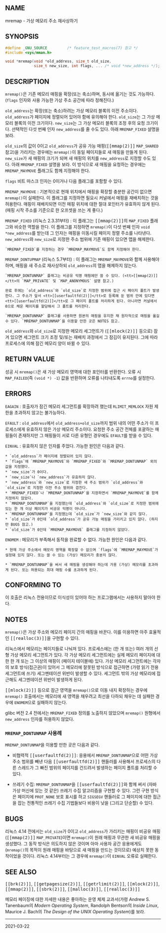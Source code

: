 ## NAME

mremap - 가상 메모리 주소 재사상하기

## SYNOPSIS

```c
#define _GNU_SOURCE         /* feature_test_macros(7) 참고 */
#include <sys/mman.h>

void *mremap(void *old_address, size_t old_size,
             size_t new_size, int flags, ... /* void *new_address */);
```

## DESCRIPTION

`mremap()`은 기존 메모리 매핑을 확장(또는 축소)하며, 동시에 옮기는 것도 가능하다. (`flags` 인자와 사용 가능한 가상 주소 공간에 따라 정해진다.)

`old_address`는 확장(또는 축소)하려는 가상 메모리 블록의 이전 주소이다. `old_address`가 페이지에 정렬되어 있어야 함에 유의해야 한다. `old_size`는 그 가상 메모리 블록의 이전 크기이다. `new_size`는 그 가상 메모리 블록의 조정 후의 요청 크기이다. 선택적인 다섯 번째 인자 `new_address`를 줄 수도 있다. 아래 `MREMAP_FIXED` 설명을 보라.

`old_size`의 값이 0이고 `old_address`가 공유 가능 매핑(<tt>[[mmap(2)]]</tt> `MAP_SHARED` 참고)을 가리키는 경우에는 `mremap()`이 동일 페이지들로 새 매핑을 만들게 된다. `new_size`가 새 매핑의 크기가 되며 새 매핑의 위치를 `new_address`로 지정할 수도 있다. 아래 `MREMAP_FIXED` 설명을 보라. 이 방식으로 새 매핑을 요청하는 경우에는 `MREMAP_MAYMOVE` 플래그도 함께 지정해야 한다.

`flags` 비트 마스크 인자는 0이거나 다음 플래그를 포함할 수 있다.

`MREMAP_MAYMOVE`
:   기본적으로 현재 위치에서 매핑을 확장할 충분한 공간이 없으면 `mremap()`이 실패한다. 이 플래그를 지정하면 필요시 커널에서 매핑을 재배치하는 것을 허용한다. 매핑이 재배치되면 이전 매핑 위치에 대한 절대 포인터가 유효하지 않게 된다. (매핑 시작 주소를 기준으로 한 오프셋을 쓰는 게 좋다.)

`MREMAP_FIXED` (리눅스 2.3.31부터)
:   이 플래그는 <tt>[[mmap(2)]]</tt>의 `MAP_FIXED` 플래그와 비슷한 역할을 한다. 이 플래그를 지정하면 `mremap()`이 다섯 번째 인자 `void *new_address`를 받는데 그 인자는 매핑을 이동시킬 페이지 정렬 주소를 나타낸다. `new_address`와 `new_size`로 지정한 주소 범위에 기존 매핑이 있으면 맵을 해제한다.

    `MREMAP_FIXED`를 지정하는 경우 `MREMAP_MAYMOVE`도 함께 지정해야 한다.

`MREMAP_DONTUPMAP` (리눅스 5.7부터)
:   이 플래그는 `MREMAP_MAYMOVE`와 함께 사용해야 하며, 매핑을 새 주소로 재사상하되 `old_address`의 맵을 해제하지 않는다.

    `MREMAP_DONTUNMAP` 플래그는 비공유 익명 매핑에만 쓸 수 있다. (<tt>[[mmap(2)]]</tt>의 `MAP_PRIVATE` 및 `MAP_ANONYMOUS` 설명 참고.)

    완료 후에는 `old_address`와 `old_size`로 지정한 범위에 접근 시 페이지 폴트가 발생한다. 그 주소가 앞서 <tt>[[userfaultfd(2)]]</tt>로 등록해 둔 범위 안에 있다면 <tt>[[userfaultfd(2)]]</tt>로 그 페이지 폴트를 처리하게 된다. 아니라면 커널에서 0으로 채운 페이지를 할당해서 그 폴트를 처리한다.

    `MREMAP_DONTUNMAP` 플래그를 사용하면 원본의 매핑을 유지한 채 원자적으로 매핑을 옮길 수 있다. `MREMAP_DONTUNMAP`을 이용할 만한 곳은 NOTES 참고.

`old_address`와 `old_size`로 지정한 메모리 세그먼트가 (<tt>[[mlock(2)]]</tt> 등으로) 잠겨 있으면 세그먼트 크기 조정 및/또는 재배치 과정에서 그 잠김이 유지된다. 그에 따라 프로세스에 의해 잠긴 메모리 양이 바뀔 수 있다.

## RETURN VALUE

성공 시 `mremap()`은 새 가상 메모리 영역에 대한 포인터를 반환한다. 오류 시 `MAP_FAILED`(즉 `(void *) -1`) 값을 반환하며 오류를 나타내도록 `errno`를 설정한다.

## ERRORS

`EAGAIN`
:   호출자가 잠긴 메모리 세그먼트를 확장하려 했는데 `RLIMIT_MEMLOCK` 자원 제한을 초과하지 않고는 불가능하다.

`EFAULT`
:   `old_address`에서 `old_address+old_size`까지 범위 내의 어떤 주소가 이 프로세스에게 유효하지 않은 가상 메모리 주소이다. 요청한 주소 공간 전체를 포괄하는 매핑들이 존재하지만 그 매핑들이 서로 다른 유형인 경우에도 `EFAULT`를 받을 수 있다.

`EINVAL`
:   유효하지 않은 인자를 주었다. 가능한 원인은 다음과 같다.

    * `old_address`가 페이지에 정렬되어 있지 않다.
    * `flags`에 `MREMAP_MAYMOVE`와 `MREMAP_FIXED`와 `MREMAP_DONTUNMAP` 외의 값을 지정했다.
    * `new_size`가 0이다.
    * `new_size`나 `new_address`가 유효하지 않다.
    * `new_address`와 `new_size`로 지정한 새 주소 범위가 `old_address`와 `old_size`로 지정한 이전 주소 범위와 겹친다.
    * `MREMAP_FIXED`나 `MREMAP_DONTUNMAP`을 지정하면서 `MREMAP_MAYMOVE`를 함께 지정하지 않았다.
    * `MREMAP_DONTUNMAP`을 지정했는데 `old_address`와 `old_size`로 지정한 범위에 있는 한 개 이상 페이지가 비공유 익명이 아니다.
    * `MREMAP_DONTUNMAP`을 지정했는데 `old_size`가 `new_size`와 같지 않다.
    * `old_size`가 0인데 `old_address`가 공유 가능 매핑을 가리키고 있지 않다. (하지만 BUGS 참고.)
    * `old_size`가 0인데 `MREMAP_MAYMOVE` 플래그를 지정하지 않았다.

`ENOMEM`
:   메모리가 부족해서 동작을 완료할 수 없다. 가능한 원인은 다음과 같다.

    * 현재 가상 주소에서 메모리 영역을 확장할 수 없으며 `flags`에 `MREMAP_MAYMOVE`가 설정돼 있지 않다. 또는 쓸 수 있는 (가상) 메모리가 충분치 않다.

    * `MREMAP_DONTUNMAP`을 써서 새 매핑을 생성해야 하는데 가용 (가상) 메모리를 초과하게 된다. 또는 허용되는 최대 매핑 수를 초과하게 된다.

## CONFORMING TO

이 호출은 리눅스 전용이므로 이식성이 있어야 하는 프로그램에서는 사용하지 말아야 한다.

## NOTES

`mremap()`은 가상 주소와 메모리 페이지 간의 매핑을 바꾼다. 이를 이용하면 아주 효율적인 <tt>[[realloc(3)]]</tt>을 구현할 수 있다.

리눅스에서 메모리는 페이지들로 나눠져 있다. 프로세스에는 (한 개 또는) 여러 개의 선형 가상 메모리 세그먼트가 있다. 각 가상 메모리 세그먼트에는 실제 메모리 페이지에 대한 한 개 또는 그 이상의 매핑이 (페이지 테이블에) 있다. 가상 메모리 세그먼트에는 각자의 보호 방식(접근권)이 있어서 그 메모리에 잘못된 방식으로 접근하면 (가령 읽기 전용 세그먼트에 쓰기) 세그멘테이션 위반이 발생할 수 있다. 세그먼트 밖의 가상 메모리에 접근해도 세그멘테이션 위반이 발생하게 된다.

<tt>[[mlock(2)]]</tt> 등으로 잠근 영역을 `mremap()`으로 이동 내지 확장하는 경우에 `mremap()` 호출에서는 메모리에 새 영역을 채우려고 최선을 다하되 채우는 데 실패한 경우에 `ENOMEM`으로 실패하지 않는다.

glibc 버전 2.4 전에서는 `MREMAP_FIXED` 정의를 노출하지 않았으며 `mremap()` 원형에서 `new_address` 인자를 허용하지 않았다.

### `MREMAP_DONTUNMAP` 사용례

`MREMAP_DONTUNMAP`을 이용할 만한 곳은 다음과 같다.

* 비협력적 <tt>[[userfaultfd(2)]]</tt>: 응용에서 `MREMAP_DONTUNMAP`으로 어떤 가상 주소 범위를 빼낸 다음 <tt>[[userfaultfd(2)]]</tt> 핸들러를 사용해서 프로세스의 다른 스레드가 그 빠진 범위의 페이지를 건드려서 발생하는 페이지 폴트를 처리할 수 있다.

* 쓰레기 수집: `MREMAP_DONTUNMAP`을 <tt>[[userfaultfd(2)]]</tt>와 함께 써서 (자바 가상 머신에 있는 것 같은) 쓰레기 수집 알고리즘을 구현할 수 있다. 그런 구현 방식은 페이지에 `PROT_NONE` 보호 표시를 하고 `SIGSEGV` 핸들러로 그 페이지에 대한 접근을 잡는 전통적인 쓰레기 수집 기법들보다 비용이 낮을 (그리고 단순할) 수 있다.

## BUGS

리눅스 4.14 전에서는 `old_size`가 0이고 `old_address`가 가리키는 매핑이 비공유 매핑(<tt>[[mmap(2)]]</tt> `MAP_PRIVATE`)이면 `mremap()`이 원래 매핑과 무관한 새 비공유 매핑을 생성했다. 그 동작 방식은 의도하지 않은 것이며 아마 사용자 공간 응용에게도 (`mremap()`의 목적이 원래 매핑을 바탕으로 새 매핑을 만드는 것이므로) 예상치 못한 동작이었을 것이다. 리눅스 4.14부터는 그 경우에 `mremap()`이 `EINVAL` 오류로 실패한다.

## SEE ALSO

<tt>[[brk(2)]]</tt>, <tt>[[getpagesize(2)]]</tt>, <tt>[[getrlimit(2)]]</tt>, <tt>[[mlock(2)]]</tt>, <tt>[[mmap(2)]]</tt>, <tt>[[sbrk(2)]]</tt>, <tt>[[malloc(3)]]</tt>, <tt>[[realloc(3)]]</tt>

메모리 페이징에 대한 자세한 내용은 좋아하는 운영 체제 교과서(가령 Andrew S. Tanenbaum의 *Modern Operating System*, Randolph Bentson의 *Inside Linux*, Maurice J. Bach의 *The Design of the UNIX Operating System*)를 보라.

----

2021-03-22
